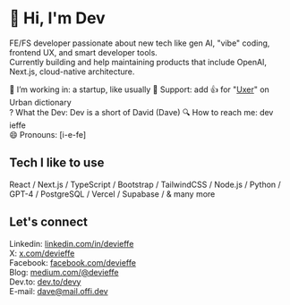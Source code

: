 # 👋 Hi, I'm Dev

FE/FS developer passionate about new tech like gen AI, "vibe" coding, frontend UX, and smart developer tools.  
Currently building and help maintaining products that include OpenAI, Next.js, cloud-native architecture.  
  
🔭 I’m working in: a startup, like usually
👋 Support: add 👍 for "[Uxer](https://www.urbandictionary.com/define.php?term=uxer)" on Urban dictionary  
? What the Dev: Dev is a short of David (Dave)
🔍 How to reach me: dev ieffe  
😄 Pronouns: [i-e-fe]
  
## Tech I like to use    
React / Next.js / TypeScript / Bootstrap / TailwindCSS / Node.js / Python / GPT-4 / PostgreSQL / Vercel / Supabase / & many more
  
## Let's connect  
Linkedin: [linkedin.com/in/devieffe](https://www.linkedin.com/in/devieffe)  
X: [x.com/devieffe](https://x.com/devieffe)  
Facebook: [facebook.com/devieffe](https://www.facebook.com/devieffe)  
Blog: [medium.com/@devieffe](https://medium.com/devieffe)  
Dev.to: [dev.to/devy](https://dev.to/devy)  
E-mail: [dave@mail.offi.dev](mailto:dave@mail.offi.dev)
  

